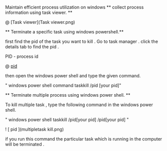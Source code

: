 Maintain efficient process utilization on windows
** collect process information using task viewer. **

@ [Task viewer](Task viewer.png)

** Terminate a specific task using windows powershell.**

first find the pid of the task you want to kill . Go to task manager . click the details tab to find the pid .

PID - process id

@ [ pid ](pid.png)

then open the windows power shell and type the given command.

" windows power shell command taskkill /pid [your pid]"

** Terminate multiple process using windows power shell. **

To kill multiple task , type the following command in the windows power shell.

" windows power shell taskkill /pid[your pid] /pid[your pid] "

! [ pid ](multipletask kill.png)

if you run this command the particular task which is running in the computer will be terminated .
